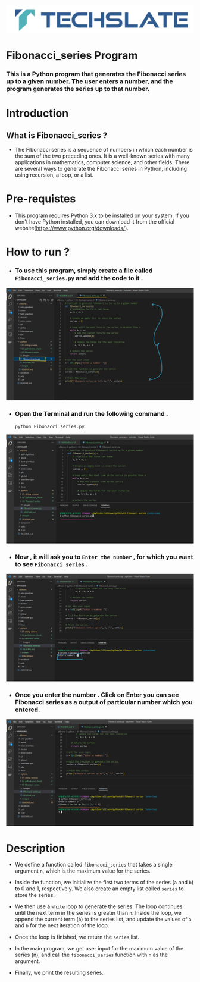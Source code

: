 ![TechSlate](../../global/images/ts.png)

# Fibonacci_series Program

### This is a Python program that generates the Fibonacci series up to a given number. The user enters a number, and the program generates the series up to that number.

# Introduction 

## What is Fibonacci_series ?

- The Fibonacci series is a sequence of numbers in which each number is the sum of the two preceding ones. It is a well-known series with many applications in mathematics, computer science, and other fields. There are several ways to generate the Fibonacci series in Python, including using recursion, a loop, or a list.


# Pre-requistes

- This program requires Python 3.x to be installed on your system. If you don't have Python installed, you can download it from the official website(https://www.python.org/downloads/).



# How to run ?

- ### To use this program, simply create a file called `Fibonacci_series.py` and add the code to it .

![reverse-string](images/Fibonacci_series.png)


- ### Open the Terminal and run the following command .

   ```
   python Fibonacci_series.py 
   ```

![reverse-string](images/python.png)


- ### Now , it will ask you to `Enter the number` , for which you want to see `Fibonacci series` .


![reverse-string](images/enter.png)


- ### Once you enter the number . Click on Enter you can see Fibonacci series as a output of particular number which you entered.


![reverse-string](images/output.png)


# Description 

- We define a function called `fibonacci_series` that takes a single argument `n`, which is the maximum value for the series.

- Inside the function, we initialize the first two terms of the series (`a` and `b`) to 0 and 1, respectively. We also create an empty list called `series` to store the series.

- We then use a `while` loop to generate the series. The loop continues until the next term in the series is greater than `n`. Inside the loop, we append the current term (`b`) to the series list, and update the values of `a` and `b` for the next iteration of the loop.

- Once the loop is finished, we return the `series` list.

- In the main program, we get user input for the maximum value of the series (n), and call the `fibonacci_series` function with `n` as the argument.

- Finally, we print the resulting series.